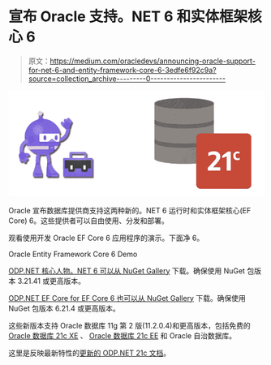 # 宣布 Oracle 支持。NET 6 和实体框架核心 6

> 原文：<https://medium.com/oracledevs/announcing-oracle-support-for-net-6-and-entity-framework-core-6-3edfe6f92c9a?source=collection_archive---------0----------------------->

![](img/4d5fe18b64f7c6f458d89cd358e3bd30.png)

Oracle 宣布数据库提供商支持这两种新的。NET 6 运行时和实体框架核心(EF Core) 6。这些提供者可以自由使用、分发和部署。

观看使用开发 Oracle EF Core 6 应用程序的演示。下面净 6。

Oracle Entity Framework Core 6 Demo

[ODP.NET 核心人物。NET 6 可以从 NuGet Gallery](https://www.nuget.org/packages/Oracle.ManagedDataAccess.Core/3.21.41) 下载。确保使用 NuGet 包版本 3.21.41 或更高版本。

[ODP.NET EF Core for EF Core 6 也可以从 NuGet Gallery](https://www.nuget.org/packages/Oracle.EntityFrameworkCore/6.21.4) 下载。确保使用 NuGet 包版本 6.21.4 或更高版本。

这些新版本支持 Oracle 数据库 11g 第 2 版(11.2.0.4)和更高版本，包括免费的 [Oracle 数据库 21c XE](https://www.oracle.com/database/technologies/xe-downloads.html) 、 [Oracle 数据库 21c EE](https://www.oracle.com/database/technologies/oracle21c-windows-downloads.html) 和 Oracle 自治数据库。

这里是反映最新特性的[更新的 ODP.NET 21c 文档](https://docs.oracle.com/en/database/oracle/oracle-database/21/odpnt/)。